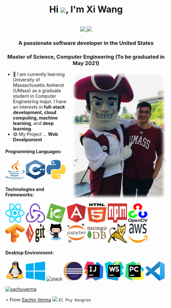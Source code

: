 <!--
*** Thanks for checking out the Best-README-Template. If you have a suggestion
*** that would make this better, please fork the repo and create a pull request
*** or simply open an issue with the tag "enhancement".
*** Thanks again! Now go create something AMAZING! :D
-->

<h1 align="center">Hi <img src="https://raw.githubusercontent.com/iampavangandhi/iampavangandhi/master/gifs/Hi.gif" width="30px">, I'm Xi Wang</h1>
 <p align="center"><br/>
   <a href="https://www.linkedin.com/in/xidaniel">
    <img src="https://img.shields.io/badge/linkedin-Xi Wang-blue">
  </a>
  
  <a href="https://www.algoxi.com">
    <img src="https://img.shields.io/badge/blog-Xi Wang_-red">
  </a>
</p>

<h3 align="center">A passionate software developer in the United States</h3>
<h3 align="center">Master of Science, Computer Engineering (To be graduated in May 2021)</h3>
<img src="avatar.png/" align="right" alt="Pulpit rock" width="300" height="400">



- 🌱 I am currently learning University of Massachusetts Amherst (UMass) as a graduate student in Computer Engineering major.
I have an interests in **full-stack development, cloud computing, machine learning**, and **deep learning**.
- 😄 My Project ... **Web Develpoment**
<h4>Programming Languages: </h4>
<p align="left">
 <img style="margin: auto;" src="icons/java.svg" title="Java" width="60" height="60"/>
 <img style="margin: auto;" src="icons/c-plusplus.svg" alt=cplusplus width="60" height="60"/>
 <img style="margin: auto;" src="icons/python.svg" alt=python width="60" height="60"/>
</p>

<h4>Technologies and Frameworks: </h4>
<p align="left">
	<img style="margin: auto;" src="icons/react.svg" alt=html5 width="60" height="60"/>
	<img style="margin: auto;" src="icons/redux.svg" alt=html5 width="60" height="60"/>
	<img style="margin: auto;" src="icons/spring.svg" alt=html5 width="60" height="60"/>
	<img style="margin: auto;" src="icons/angular-icon.svg" alt=html5 width="60" height="60"/>
	<img style="margin: auto;" src="icons/html-5.svg" alt=html5 width="60" height="60"/>
	<img style="margin: auto;" src="icons/npm.svg" alt=html5 width="60" height="60"/>
	<img style="margin: auto;" src="icons/opencv.svg" alt=html5 width="60" height="60"/>
	<img style="margin: auto;" src="icons/tensorflow.svg" alt=html5 width="60" height="60"/>
	<img style="margin: auto;" src="icons/git.svg" alt=html5 width="60" height="60"/>
	<img style="margin: auto;" src="icons/github-octocat.svg" alt=html5 width="60" height="60"/>
	<img style="margin: auto;" src="icons/jupyter.svg" alt=html5 width="60" height="60"/>
	<img style="margin: auto;" src="icons/mongodb-icon.svg" alt=html5 width="60" height="60"/>
	<img style="margin: auto;" src="icons/tomcat.svg" alt=html5 width="60" height="60"/>
	<img style="margin: auto;" src="icons/aws.svg" alt=html5 width="60" height="60"/>
	
</p>

<h4>Desktop Environment: </h4>
<p align="left">
  <img style="margin: auto;" src="icons/linux-tux.svg" alt=slack width="60" height="60"/>
  <img style="margin: auto;" src="icons/microsoft-windows.svg" alt=slack width="60" height="60"/>
  <img style="margin: auto;" src="icons/respberry-pi.svg" alt=slack width="60" height="60"/>
  <img style="margin: auto;" src="icons/eclipse.svg" alt=slack width="60" height="60"/>
  <img style="margin: auto;" src="icons/intellij-idea.svg" alt=slack width="60" height="60"/>
  <img style="margin: auto;" src="icons/webstorm.svg" alt=slack width="60" height="60"/>
  <img style="margin: auto;" src="icons/pycharm.svg" alt=slack width="60" height="60"/>
  <img style="margin: auto;" src="icons/visual-studio-code.svg" alt=slack width="60" height="60"/>
  
</p>

<p align="center">

<a href=https://linkedin.com/in/xidaniel target="blank"><img align="center" src=https://cdn.jsdelivr.net/npm/simple-icons@3.0.1/icons/linkedin.svg alt="sachuverma" height="40" width="40" /></a>

</p>

⭐️ From [Sachin Verma](https://github.com/xidaniel) <img src="https://media.giphy.com/media/LnQjpWaON8nhr21vNW/giphy.gif" width="60">  ```El Psy Kongroo```


